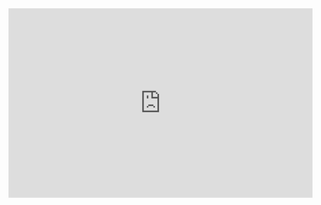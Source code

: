 <iframe title="churn_analysis" width="600" height="373.5" src="https://app.powerbi.com/view?r=eyJrIjoiNmFkNDViZjEtOTA5Mi00NmNjLWE0OGQtYzhlZWVkMWE2ZGMzIiwidCI6IjQ1ZDU0MDVhLWIwOTUtNDIwZS1hM2NhLWYzMzk1YWViMzY1NCIsImMiOjF9" frameborder="0" allowFullScreen="true"></iframe>
